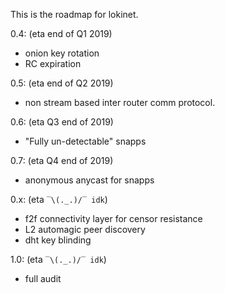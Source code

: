 This is the roadmap for lokinet.

0.4: (eta end of Q1 2019)

* onion key rotation
* RC expiration

0.5: (eta end of Q2 2019)

* non stream based inter router comm protocol.

0.6: (eta Q3 end of 2019)

* "Fully un-detectable" snapps

0.7: (eta Q4 end of 2019)

* anonymous anycast for snapps

0.x: (eta `‾\(._.)/‾ idk`)

* f2f connectivity layer for censor resistance
* L2 automagic peer discovery
* dht key blinding

1.0: (eta `‾\(._.)/‾ idk`)

* full audit
